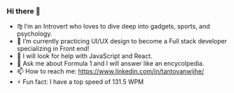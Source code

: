 ### Hi there 👋

- ♍︎ I’m an Introvert who loves to dive deep into gadgets, sports, and psychology.
- 🌱 I’m currently practicing UI/UX design to become a Full stack developer specializing in Front end!
- 🤔 I will look for help with JavaScript and React.
- 💬 Ask me about Formula 1 and I will answer like an encycolpedia.
- 📫 How to reach me: https://www.linkedin.com/in/tantovanwijhe/
- ⚡ Fun fact: I have a top speed of 131.5 WPM
